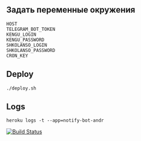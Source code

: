 ## Задать переменные окружения


```
HOST
TELEGRAM_BOT_TOKEN
KENGU_LOGIN
KENGU_PASSWORD
SHKOLANSO_LOGIN
SHKOLANSO_PASSWORD
CRON_KEY
```

## Deploy
    ./deploy.sh

## Logs
    heroku logs -t --app=notify-bot-andr

[![Build Status](https://travis-ci.com/denisov/notifier.svg?branch=master)](https://travis-ci.com/denisov/notifier)